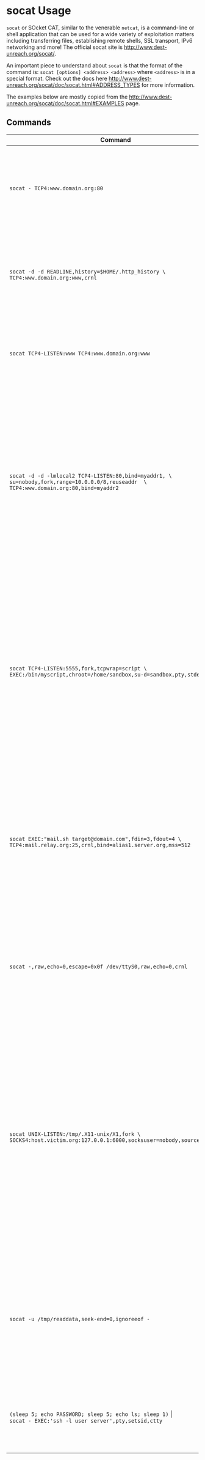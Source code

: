 # socat Usage

`socat` or SOcket CAT, similar to the venerable `netcat`, is a command-line or shell application that can be used for a wide variety of exploitation matters including transferring files, establishing remote shells, SSL transport, IPv6 networking and more! The official socat site is http://www.dest-unreach.org/socat/.

An important piece to understand about `socat` is that the format of the command is: `socat [options] <address> <address>` where `<address>` is in a special format. Check out the docs here http://www.dest-unreach.org/socat/doc/socat.html#ADDRESS_TYPES for more information. 

The examples below are mostly copied from the http://www.dest-unreach.org/socat/doc/socat.html#EXAMPLES page.

## Commands
| Command  | Description / Importance |
| -------- | ------------------------ |
| `socat - TCP4:www.domain.org:80` | transfers data between STDIO (-) and a TCP4 connection to port 80 of host www.domain.org. This example results in an interactive connection similar to telnet or netcat. The stdin terminal parameters are not changed, so you may close the relay with ^D or abort it with ^C. |
| `socat -d -d READLINE,history=$HOME/.http_history \`<br>`TCP4:www.domain.org:www,crnl` | this is similar to the previous example, but you can edit the current line in a bash like manner (READLINE) and use the history file .http_history; socat prints messages about progress (-d -d). The port is specified by service name (www), and correct network line termination characters (crnl) instead of NL are used. |
| `socat TCP4-LISTEN:www TCP4:www.domain.org:www` | installs a simple TCP port forwarder. With TCP4-LISTEN it listens on local port "www" until a connection comes in, accepts it, then connects to the remote host (TCP4) and starts data transfer. It will not accept a econd connection. |
| `socat -d -d -lmlocal2 TCP4-LISTEN:80,bind=myaddr1, \`<br>`su=nobody,fork,range=10.0.0.0/8,reuseaddr  \`<br>`TCP4:www.domain.org:80,bind=myaddr2` | TCP port forwarder, each side bound to another local IP address (bind). This example handles an almost arbitrary number of parallel or consecutive connections by fork'ing a new process after each accept() . It provides a little security by su'ing to user nobody after forking; it only permits connections from the private 10 network (range); due to reuseaddr, it allows immediate restart after master process's termination, even if some child sockets are not completely shut down. With -lmlocal2, socat logs to stderr until successfully reaching the accept loop. Further logging is directed to syslog with facility local2. |
| `socat TCP4-LISTEN:5555,fork,tcpwrap=script \`<br>`EXEC:/bin/myscript,chroot=/home/sandbox,su-d=sandbox,pty,stderr` | a simple server that accepts connections (TCP4-LISTEN) and fork's a new child process for each connection; every child acts as single relay. The client must match the rules for daemon process name "script" in /etc/hosts.allow and /etc/hosts.deny, otherwise it is refused access (see "man 5 hosts_access"). For EXEC'uting the program, the child process chroot's to /home/sandbox, su's to user sandbox, and then starts the program /home/sandbox/bin/myscript. Socat and myscript communicate via a pseudo tty (pty); myscript's stderr is redirected to stdout, so its error messages are transferred via socat to the connected client. |
| `socat EXEC:"mail.sh target@domain.com",fdin=3,fdout=4 \`<br>`TCP4:mail.relay.org:25,crnl,bind=alias1.server.org,mss=512` | mail.sh is a shell script, distributed with socat, that implements a simple SMTP client. It is programmed to "speak" SMTP on its FDs 3 (in) and 4 (out). The fdin and fdout options tell socat to use these FDs for communication with the program. Because mail.sh inherits stdin and stdout while socat does not use them, the script can read a mail body from stdin. Socat makes alias1 your local source address (bind), cares for correct network line termination (crnl) and sends at most 512 data bytes per packet (mss). |
| `socat -,raw,echo=0,escape=0x0f /dev/ttyS0,raw,echo=0,crnl` | opens an interactive connection via the serial line, e.g. for talking with a modem. raw and echo set the console's and ttyS0's terminal parameters to practicable values, crnl converts to correct newline characters. escape allows to terminate the socat process with character control-O. Consider using READLINE instead of the first address. |
| `socat UNIX-LISTEN:/tmp/.X11-unix/X1,fork \`<br>`SOCKS4:host.victim.org:127.0.0.1:6000,socksuser=nobody,sourceport=20` | with UNIX-LISTEN, socat opens a listening UNIX domain socket /tmp/.X11-unix/X1. This path corresponds to local XWindow display :1 on your machine, so XWindow client connections to DISPLAY=:1 are accepted. Socat then speaks with the SOCKS4 server host.victim.org that might permit sourceport 20 based connections due to an FTP related weakness in its static IP filters. Socat pretends to be invoked by socksuser nobody, and requests to be connected to loopback port 6000 (only weak sockd configurations will allow this). So we get a connection to the victims XWindow server and, if it does not require MIT cookies or Kerberos authentication, we can start work. Please note that there can only be one connection at a time, because TCP can establish only one session with a given set of addresses and ports. |
| `socat -u /tmp/readdata,seek-end=0,ignoreeof -` | this is an example for unidirectional data transfer (-u). Socat transfers data from file /tmp/readdata (implicit address GOPEN), starting at its current end (seek-end=0 lets socat start reading at current end of file; use seek=0 or no seek option to first read the existing data) in a "tail -f" like mode (ignoreeof). The "file" might also be a listening UNIX domain socket (do not use a seek option then). | 
| `(sleep 5; echo PASSWORD; sleep 5; echo ls; sleep 1)` &#124; <br>`socat - EXEC:'ssh -l user server',pty,setsid,ctty` | EXEC'utes an ssh session to server. Uses a pty for communication between socat and ssh, makes it ssh's controlling tty (ctty), and makes this pty the owner of a new process group (setsid), so ssh accepts the password from socat. |